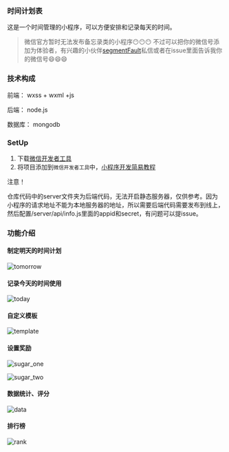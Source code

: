 ### 时间计划表
这是一个时间管理的小程序，可以方便安排和记录每天的时间。
> 微信官方暂时无法发布备忘录类的小程序😶😶😶
> 不过可以把你的微信号添加为体验者，有兴趣的小伙伴[segmentFault](https://segmentfault.com/u/fatdong1)私信或者在issue里面告诉我你的微信号😄😄😄

### 技术构成
前端： wxss + wxml +js

后端： node.js

数据库： mongodb


### SetUp
1. 下载[微信开发者工具](https://mp.weixin.qq.com/debug/wxadoc/dev/devtools/download.html)
2. 将项目添加到`微信开发者工具`中，[小程序开发简易教程](https://mp.weixin.qq.com/debug/wxadoc/dev/)

注意！

仓库代码中的server文件夹为后端代码，无法开启静态服务器，仅供参考。因为小程序的请求地址不能为本地服务器的地址，所以需要后端代码需要发布到线上，然后配置/server/api/info.js里面的appid和secret，有问题可以提issue。

### 功能介绍
#### 制定明天的时间计划
![tomorrow](https://sfault-image.b0.upaiyun.com/379/622/379622476-5968e3799e1a4_articlex)

#### 记录今天的时间使用
![today](https://segmentfault.com/img/bVQWlQ)
#### 自定义模板
![template](https://segmentfault.com/img/bVQWl5)
#### 设置奖励
![sugar_one](https://segmentfault.com/img/bVQWmd)

![sugar_two](https://segmentfault.com/img/bVQWmf)

#### 数据统计、评分
![data](https://segmentfault.com/img/bVQWmp)

#### 排行榜
![rank](https://segmentfault.com/img/bVQWmt)
